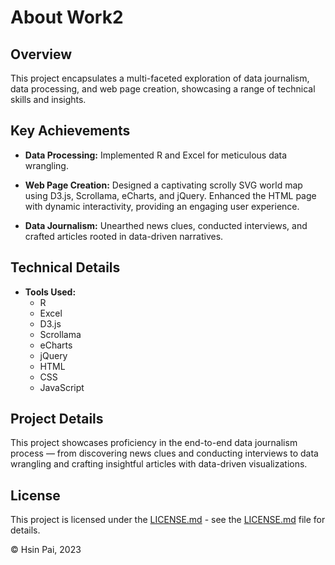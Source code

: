# About Work2

## Overview

This project encapsulates a multi-faceted exploration of data journalism, data processing, and web page creation, showcasing a range of technical skills and insights. 

## Key Achievements

- **Data Processing:**
  Implemented R and Excel for meticulous data wrangling.

- **Web Page Creation:**
  Designed a captivating scrolly SVG world map using D3.js, Scrollama, eCharts, and jQuery. Enhanced the HTML page with dynamic interactivity, providing an engaging user experience.

- **Data Journalism:**
  Unearthed news clues, conducted interviews, and crafted articles rooted in data-driven narratives.

## Technical Details

- **Tools Used:**
  - R
  - Excel
  - D3.js
  - Scrollama
  - eCharts
  - jQuery
  - HTML
  - CSS
  - JavaScript

## Project Details

This project showcases proficiency in the end-to-end data journalism process — from discovering news clues and conducting interviews to data wrangling and crafting insightful articles with data-driven visualizations.

## License

This project is licensed under the [LICENSE.md](LICENSE.md) - see the [LICENSE.md](LICENSE.md) file for details.

© Hsin Pai, 2023
